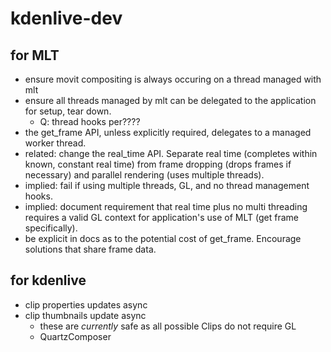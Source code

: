 # kdenlive-dev

## for MLT

- ensure movit compositing is always occuring on a thread managed with mlt
- ensure all threads managed by mlt can be delegated to the application for setup, tear down.
  - Q: thread hooks per????
- the get_frame API, unless explicitly required, delegates to a managed worker thread.
- related: change the real_time API. Separate real time (completes within known, constant real time)
  from frame dropping (drops frames if necessary) and parallel rendering (uses multiple threads).
- implied: fail if using multiple threads, GL, and no thread management hooks.
- implied: document requirement that real time plus no multi threading requires a valid GL context
  for application's use of MLT (get frame specifically).
- be explicit in docs as to the potential cost of get_frame. Encourage solutions that share frame
  data.

## for kdenlive

- clip properties updates async
- clip thumbnails update async
  - these are *currently* safe as all possible Clips do not require GL
  - QuartzComposer
